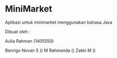 # MiniMarket
Aplikasi untuk minimarket menggunakan bahasa Java

Dibuat oleh : 
<p>Aulia Rahman (1405550)</p>
Benrigo Novan S ()
M Rahmanda ()
Zakki M ()

